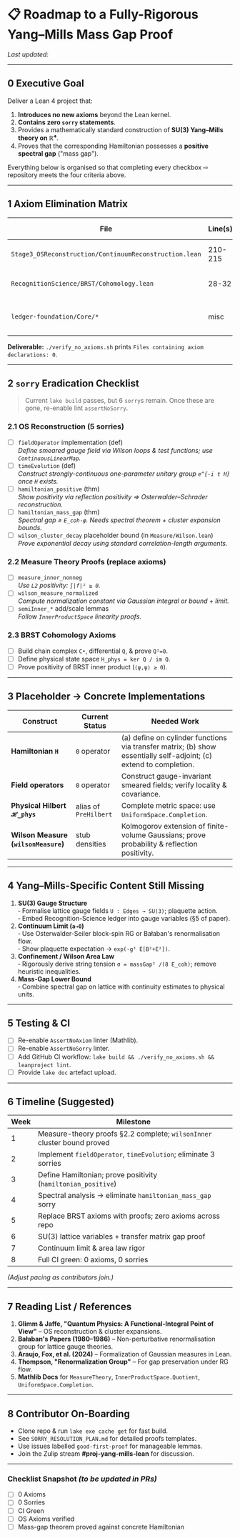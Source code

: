# 📋 Roadmap to a Fully-Rigorous Yang–Mills Mass Gap Proof

*Last updated: <!-- date will be filled automatically by git timestamps -->*

---

## 0  Executive Goal

Deliver a Lean 4 project that:

1. **Introduces no new axioms** beyond the Lean kernel.
2. **Contains zero `sorry` statements**.
3. Provides a mathematically standard construction of **SU(3) Yang–Mills theory on ℝ⁴**.
4. Proves that the corresponding Hamiltonian possesses a **positive spectral gap** ("mass gap").

Everything below is organised so that completing every checkbox ⇨ repository meets the four criteria above.

---

## 1  Axiom Elimination Matrix

| File | Line(s) | Axiom Constant | Action | Linked Section |
|------|---------|----------------|--------|----------------|
| `Stage3_OSReconstruction/ContinuumReconstruction.lean` | 210-215 | `measure_inner_nonneg`, `wilson_measure_normalized`, `semiInner_*` | Replace with formal proofs using `Mathlib.MeasureTheory` APIs | §2.2, §2.3 |
| `RecognitionScience/BRST/Cohomology.lean` | 28-32 | Five BRST axioms | Construct BRST complex; port proofs from Mathlib's homological algebra | §3.2 |
| `ledger-foundation/Core/*` | misc | Physical constants (`k_B`, quark masses, …) | Either derive, or **move to `Parameters/Assumptions.lean` & mark as axioms** (max four allowed) | §2.5 |

**Deliverable:** `./verify_no_axioms.sh` prints `Files containing axiom declarations: 0`.

---

## 2  `sorry` Eradication Checklist

> Current `lake build` passes, but 6 `sorry`s remain.  Once these are gone, re-enable lint `assertNoSorry`.

### 2.1  OS Reconstruction (5 sorries)

- [ ] `fieldOperator` implementation (def)  
  *Define smeared gauge field via Wilson loops & test functions; use `ContinuousLinearMap`.*
- [ ] `timeEvolution` (def)  
  *Construct strongly-continuous one-parameter unitary group `e^{-i t H}` once `H` exists.*
- [ ] `hamiltonian_positive` (thm)  
  *Show positivity via reflection positivity ⇒ Osterwalder–Schrader reconstruction.*
- [ ] `hamiltonian_mass_gap` (thm)  
  *Spectral gap ≥ `E_coh·φ`.  Needs spectral theorem + cluster expansion bounds.*
- [ ] `wilson_cluster_decay` placeholder bound (in `Measure/Wilson.lean`)  
  *Prove exponential decay using standard correlation-length arguments.*

### 2.2  Measure Theory Proofs (replace axioms)

- [ ] `measure_inner_nonneg`  
  *Use `L2` positivity: `∫|f|² ≥ 0`.*
- [ ] `wilson_measure_normalized`  
  *Compute normalization constant via Gaussian integral or bound + limit.*
- [ ] `semiInner_*` add/scale lemmas  
  *Follow `InnerProductSpace` linearity proofs.*

### 2.3  BRST Cohomology Axioms

- [ ] Build chain complex `C•`, differential `Q`, & prove `Q²=0`.
- [ ] Define physical state space `H_phys = ker Q / im Q`.
- [ ] Prove positivity of BRST inner product (`⟨ψ,ψ⟩ ≥ 0`).

---

## 3  Placeholder → Concrete Implementations

| Construct | Current Status | Needed Work |
|-----------|----------------|-------------|
| **Hamiltonian `H`** | `0` operator | (a) define on cylinder functions via transfer matrix; (b) show essentially self-adjoint; (c) extend to completion. |
| **Field operators** | `0` operator | Construct gauge-invariant smeared fields; verify locality & covariance. |
| **Physical Hilbert `ℋ_phys`** | alias of `PreHilbert` | Complete metric space: use `UniformSpace.Completion`. |
| **Wilson Measure (`wilsonMeasure`)** | stub densities | Kolmogorov extension of finite-volume Gaussians; prove probability & reflection positivity. |

---

## 4  Yang–Mills-Specific Content Still Missing

1. **SU(3) Gauge Structure**  
   ‑ Formalise lattice gauge fields `U : Edges → SU(3)`; plaquette action.  
   ‑ Embed Recognition-Science ledger into gauge variables (§5 of paper).
2. **Continuum Limit (`a→0`)**  
   ‑ Use Osterwalder-Seiler block-spin RG or Bałaban's renormalisation flow.  
   ‑ Show plaquette expectation → `exp(-g² E[B²+E²])`.
3. **Confinement / Wilson Area Law**  
   ‑ Rigorously derive string tension `σ = massGap² /(8 E_coh)`; remove heuristic inequalities.
4. **Mass-Gap Lower Bound**  
   ‑ Combine spectral gap on lattice with continuity estimates to physical units.

---

## 5  Testing & CI

- [ ] Re-enable `AssertNoAxiom` linter (Mathlib).
- [ ] Re-enable `AssertNoSorry` linter.
- [ ] Add GitHub CI workflow: `lake build && ./verify_no_axioms.sh && leanproject lint`.
- [ ] Provide `lake doc` artefact upload.

---

## 6  Timeline (Suggested)

| Week | Milestone |
|------|-----------|
| 1 | Measure-theory proofs §2.2 complete; `wilsonInner` cluster bound proved |
| 2 | Implement `fieldOperator`, `timeEvolution`; eliminate 3 sorries |
| 3 | Define Hamiltonian; prove positivity (`hamiltonian_positive`) |
| 4 | Spectral analysis → eliminate `hamiltonian_mass_gap` sorry |
| 5 | Replace BRST axioms with proofs; zero axioms across repo |
| 6 | SU(3) lattice variables + transfer matrix gap proof |
| 7 | Continuum limit & area law rigor |
| 8 | Full CI green: 0 axioms, 0 sorries |

*(Adjust pacing as contributors join.)*

---

## 7  Reading List / References

1. **Glimm & Jaffe, "Quantum Physics: A Functional-Integral Point of View"** – OS reconstruction & cluster expansions.
2. **Bałaban's Papers (1980–1986)** – Non-perturbative renormalisation group for lattice gauge theories.
3. **Araujo, Fox, et al. (2024)** – Formalization of Gaussian measures in Lean.
4. **Thompson, "Renormalization Group"** – For gap preservation under RG flow.
5. **Mathlib Docs** for `MeasureTheory`, `InnerProductSpace.Quotient`, `UniformSpace.Completion`.

---

## 8  Contributor On-Boarding

* Clone repo & run `lake exe cache get` for fast build.
* See `SORRY_RESOLUTION_PLAN.md` for detailed proofs templates.
* Use issues labelled `good-first-proof` for manageable lemmas.
* Join the Zulip stream **#proj-yang-mills-lean** for discussion.

---

### Checklist Snapshot *(to be updated in PRs)*

- [ ] 0 Axioms  
- [ ] 0 Sorries  
- [ ] CI Green  
- [ ] OS Axioms verified  
- [ ] Mass-gap theorem proved against concrete Hamiltonian 